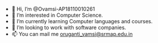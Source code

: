 - 👋 Hi, I’m @Ovamsi-AP18110010261
- 👀 I’m interested in Computer Science.
- 🌱 I’m currently learning Computer languages and courses.
- 💞️ I’m looking to work with software companies.
- 📫 You can mail me oruganti_vamsi@srmap.edu.in

<!---
Ovamsi-AP18110010261/Ovamsi-AP18110010261 is a ✨ special ✨ repository because its `README.md` (this file) appears on your GitHub profile.
You can click the Preview link to take a look at your changes.
--->
